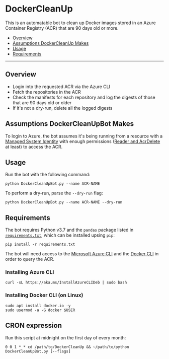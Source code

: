 # DockerCleanUp

This is an automatable bot to clean up Docker images stored in an Azure Container Registry (ACR) that are 90 days old or more.

- [Overview](#overview)
- [Assumptions DockerCleanUp Makes](#assumptions-dockercleanupbot-makes)
- [Usage](#usage)
- [Requirements](#requirements)

---

## Overview

* Login into the requested ACR via the Azure CLI
* Fetch the repositories in the ACR
* Check the manifests for each repository and log the digests of those that are 90 days old or older
* If it's not a dry-run, delete all the logged digests

## Assumptions DockerCleanUpBot Makes

To login to Azure, the bot assumes it's being running from a resource with a [Managed System Identity](https://docs.microsoft.com/en-gb/azure/active-directory/managed-identities-azure-resources/overview) with enough permissions ([Reader and AcrDelete](https://docs.microsoft.com/en-us/azure/container-registry/container-registry-roles) at least) to access the ACR.

## Usage

Run the bot with the following command:

```
python DockerCleanUpBot.py --name ACR-NAME
```

To perform a dry-run, parse the `--dry-run` flag:

```
python DockerCleanUpBot.py --name ACR-NAME --dry-run
```

## Requirements

The bot requires Python v3.7 and the `pandas` package listed in [`requirements.txt`](./requirements.txt), which can be installed upsing `pip`:

```
pip install -r requirements.txt
```

The bot will need access to the [Microsoft Azure CLI](https://docs.microsoft.com/en-us/cli/azure/install-azure-cli?view=azure-cli-latest) and the [Docker CLI](https://docs-stage.docker.com/v17.12/install/) in order to query the ACR.

### Installing Azure CLI

```
curl -sL https://aka.ms/InstallAzureCLIDeb | sudo bash
```

### Installing Docker CLI (on Linux)

```
sudo apt install docker.io -y
sudo usermod -a -G docker $USER
```

## CRON expression

Run this script at midnight on the first day of every month:

```
0 0 1 * * cd /path/to/DockerCleanUp && ~/path/to/python DockerCleanUpBot.py [--flags]
```

